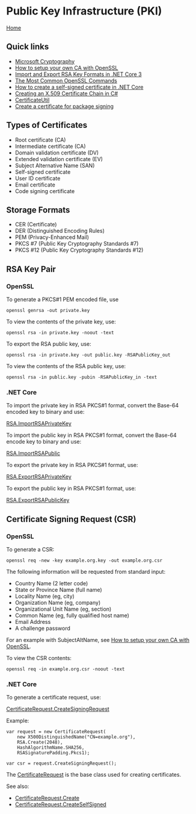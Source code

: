 # Public Key Infrastructure (PKI)

[Home](index.md)

## Quick links

- [Microsoft Cryptography](https://docs.microsoft.com/en-us/windows/win32/seccrypto/cryptography-portal)
- [How to setup your own CA with OpenSSL](https://gist.github.com/Soarez/9688998)
- [Import and Export RSA Key Formats in .NET Core 3](https://vcsjones.dev/2019/10/07/key-formats-dotnet-3/)
- [The Most Common OpenSSL Commands](https://www.sslshopper.com/article-most-common-openssl-commands.html)
- [How to create a self-signed certificate in .NET Core](https://stackoverflow.com/questions/42786986/how-to-create-a-valid-self-signed-x509certificate2-programmatically-not-loadin)
- [Creating an X.509 Certificate Chain in C#](https://blog.rassie.dk/2018/04/creating-an-x-509-certificate-chain-in-c/)
- [CertificateUtil](https://github.com/rwatjen/AzureIoTDPSCertificates/blob/master/src/DPSCertificateTool/CertificateUtil.cs)
- [Create a certificate for package signing](https://docs.microsoft.com/en-us/windows/msix/package/create-certificate-package-signing)

## Types of Certificates

- Root certificate (CA)
- Intermediate certificate (CA)
- Domain validation certificate (DV)
- Extended validation certificate (EV)
- Subject Alternative Name (SAN)
- Self-signed certificate
- User ID certificate
- Email certificate
- Code signing certificate

## Storage Formats

- CER (Certificate)
- DER (Distinguished Encoding Rules)
- PEM (Privacy-Enhanced Mail)
- PKCS #7 (Public Key Cryptography Standards #7)
- PKCS #12 (Public Key Cryptography Standards #12)

## RSA Key Pair

### OpenSSL

To generate a PKCS#1 PEM encoded file, use

```
openssl genrsa -out private.key
```

To view the contents of the private key, use:

```
openssl rsa -in private.key -noout -text
```

To export the RSA public key, use:

```
openssl rsa -in private.key -out public.key -RSAPublicKey_out
```

To view the contents of the RSA public key, use:

```
openssl rsa -in public.key -pubin -RSAPublicKey_in -text
```

### .NET Core

To import the private key in RSA PKCS#1 format, convert the Base-64 encoded key to binary and use:

[RSA.ImportRSAPrivateKey](https://docs.microsoft.com/en-us/dotnet/api/system.security.cryptography.rsa.importrsaprivatekey?view=netcore-3.1)

To import the public key in RSA PKCS#1 format, convert the Base-64 encode key to binary and use:

[RSA.ImportRSAPublic](https://docs.microsoft.com/en-us/dotnet/api/system.security.cryptography.rsa.importrsapublickey?view=netcore-3.1)

To export the private key in RSA PKCS#1 format, use:

[RSA.ExportRSAPrivateKey](https://docs.microsoft.com/en-us/dotnet/api/system.security.cryptography.rsa.exportrsaprivatekey?view=netcore-3.1)

To export the public key in RSA PKCS#1 format, use:

[RSA.ExportRSAPublicKey](https://docs.microsoft.com/en-us/dotnet/api/system.security.cryptography.rsa.exportrsapublickey?view=netcore-3.1)

## Certificate Signing Request (CSR)

### OpenSSL

To generate a CSR:

```
openssl req -new -key example.org.key -out example.org.csr
```

The following information will be requested from standard input:

- Country Name (2 letter code)
- State or Province Name (full name)
- Locality Name (eg, city)
- Organization Name (eg, company)
- Organizational Unit Name (eg, section)
- Common Name (eg, fully qualified host name)
- Email Address
- A challenge password

For an example with SubjectAltName, see [How to setup your own CA with OpenSSL](https://gist.github.com/Soarez/9688998).

To view the CSR contents:

```
openssl req -in example.org.csr -noout -text
```

### .NET Core

To generate a certificate request, use:

[CertificateRequest.CreateSigningRequest](https://docs.microsoft.com/en-us/dotnet/api/system.security.cryptography.x509certificates.certificaterequest.createsigningrequest?view=netcore-3.1)

Example:

```
var request = new CertificateRequest(
    new X500DistinguishedName("CN=example.org"),
    RSA.Create(2048),
    HashAlgorithmName.SHA256,
    RSASignaturePadding.Pkcs1);

var csr = request.CreateSigningRequest();
```

The [CertificateRequest](https://docs.microsoft.com/en-us/dotnet/api/system.security.cryptography.x509certificates.certificaterequest?view=netcore-3.1) is the base class used for creating certificates.

See also:

- [CertificateRequest.Create](https://docs.microsoft.com/en-us/dotnet/api/system.security.cryptography.x509certificates.certificaterequest.create?view=netcore-3.1)
- [CertificateRequest.CreateSelfSigned](https://docs.microsoft.com/en-us/dotnet/api/system.security.cryptography.x509certificates.certificaterequest.createselfsigned?view=netcore-3.1)
